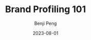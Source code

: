 ---
author: "Benji Peng"
title: "Brand Profiling 101"
description: "An attempt to explore the intricate interplay among diverse industries, from infrastructure to consumer services"
tags: ["branding", "profile", "fundamentals"]
date: 2023-08-01
thumbnail: https://raw.githubusercontent.com/benjipeng/assets/main/rc/blog/products/3d-flow.jpg
---